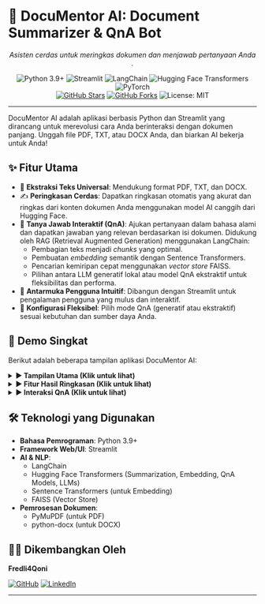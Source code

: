 # 🤖 DocuMentor AI: Document Summarizer & QnA Bot

<p align="center">
  <em>Asisten cerdas untuk meringkas dokumen dan menjawab pertanyaan Anda .</em>
</p>

<p align="center">
  <!-- Badge Teknologi -->
  <img src="https://img.shields.io/badge/Python-3.9%2B-blue?style=for-the-badge&logo=python&logoColor=white" alt="Python 3.9+"/>
  <img src="https://img.shields.io/badge/Streamlit-App-FF4B4B?style=for-the-badge&logo=Streamlit&logoColor=white" alt="Streamlit"/>
  <img src="https://img.shields.io/badge/LangChain-AI%20Framework-F7902D?style=for-the-badge" alt="LangChain"/> 
  <img src="https://img.shields.io/badge/🤗%20Hugging%20Face-Transformers-yellow?style=for-the-badge&logo=huggingface&logoColor=white" alt="Hugging Face Transformers"/>
  <img src="https://img.shields.io/badge/PyTorch-%23EE4C2C.svg?&style=for-the-badge&logo=PyTorch&logoColor=white" alt="PyTorch"/>
  <br/>
  <a href="https://github.com/fredli4qooni/DocuMentor-AI-Document-Summarizer-QnA-/stargazers"><img src="https://img.shields.io/github/stars/fredli4qooni/DocuMentor-AI-Document-Summarizer-QnA-?style=social" alt="GitHub Stars"/></a>
  <a href="https://github.com/fredli4qooni/DocuMentor-AI-Document-Summarizer-QnA-/network/members"><img src="https://img.shields.io/github/forks/fredli4qooni/DocuMentor-AI-Document-Summarizer-QnA-?style=social" alt="GitHub Forks"/></a>
  <img src="https://img.shields.io/badge/License-MIT-green.svg?style=for-the-badge" alt="License: MIT"/> 
</p>

---

DocuMentor AI adalah aplikasi berbasis Python dan Streamlit yang dirancang untuk merevolusi cara Anda berinteraksi dengan dokumen panjang. Unggah file PDF, TXT, atau DOCX Anda, dan biarkan AI bekerja untuk Anda!

## ✨ Fitur Utama

- 📄 **Ekstraksi Teks Universal**: Mendukung format PDF, TXT, dan DOCX.
- ✍️ **Peringkasan Cerdas**: Dapatkan ringkasan otomatis yang akurat dan ringkas dari konten dokumen Anda menggunakan model AI canggih dari Hugging Face.
- 💬 **Tanya Jawab Interaktif (QnA)**: Ajukan pertanyaan dalam bahasa alami dan dapatkan jawaban yang relevan berdasarkan isi dokumen. Didukung oleh RAG (Retrieval Augmented Generation) menggunakan LangChain:
  - Pembagian teks menjadi _chunks_ yang optimal.
  - Pembuatan _embedding_ semantik dengan Sentence Transformers.
  - Pencarian kemiripan cepat menggunakan _vector store_ FAISS.
  - Pilihan antara LLM generatif lokal atau model QnA ekstraktif untuk fleksibilitas dan performa.
- 🎨 **Antarmuka Pengguna Intuitif**: Dibangun dengan Streamlit untuk pengalaman pengguna yang mulus dan interaktif.
- 🔧 **Konfigurasi Fleksibel**: Pilih mode QnA (generatif atau ekstraktif) sesuai kebutuhan dan sumber daya Anda.

## 🚀 Demo Singkat

Berikut adalah beberapa tampilan aplikasi DocuMentor AI:

<details>
<summary><strong>▶️ Tampilan Utama (Klik untuk lihat)</strong></summary>
<p align="center">
  <img src="docs/images/tampilan1.png" alt="Tampilan Utama DocuMentor AI" width="700"/>
</p>
</details>

<details>
<summary><strong>▶️ Fitur Hasil Ringkasan (Klik untuk lihat)</strong></summary>
<p align="center">
  <img src="docs/images/fitur_summary.png" alt="Contoh Ringkasan" width="700"/>
</p>
</details>

<details>
<summary><strong>▶️ Interaksi QnA (Klik untuk lihat)</strong></summary>
<p align="center">
  <img src="docs/images/fitur_qna.png" alt="Contoh QnA" width="700"/>
</p>
</details>

## 🛠️ Teknologi yang Digunakan

- **Bahasa Pemrograman**: Python 3.9+
- **Framework Web/UI**: Streamlit
- **AI & NLP**:
  - LangChain
  - Hugging Face Transformers (Summarization, Embedding, QnA Models, LLMs)
  - Sentence Transformers (untuk Embedding)
  - FAISS (Vector Store)
- **Pemrosesan Dokumen**:
  - PyMuPDF (untuk PDF)
  - python-docx (untuk DOCX)

## 🧑‍💻 Dikembangkan Oleh

**Fredli4Qoni**

[![GitHub](https://img.shields.io/badge/GitHub-fredli4qoni-blue?style=flat-square&logo=github)](https://github.com/fredli4qooni)
[![LinkedIn](https://img.shields.io/badge/LinkedIn-Fredli%20Agusta%20Qoni-blue?style=flat-square&logo=linkedin)](https://www.linkedin.com/in/fredli-fourqoni/)

---
